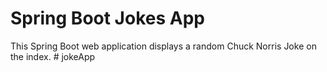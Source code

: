 # Spring Boot Jokes App
This Spring Boot web application displays a random Chuck Norris Joke on the index. # jokeApp
